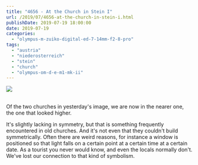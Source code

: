 ```yaml
---
title: "4656 - At the Church in Stein I"
url: /2019/07/4656-at-the-church-in-stein-i.html
publishDate: 2019-07-19 18:00:00
date: 2019-07-19
categories: 
  - "olympus-m-zuiko-digital-ed-7-14mm-f2-8-pro"
tags: 
  - "austria"
  - "niederosterreich"
  - "stein"
  - "church"
  - "olympus-om-d-e-m1-mk-ii"
---
```

<div class="container">
<div class="center"><a target="_blank" href="https://d25zfm9zpd7gm5.cloudfront.net/1200x1200/2018/20180408_124051_lr.jpg"><img class="webfeedsFeaturedVisual" src="https://d25zfm9zpd7gm5.cloudfront.net/0600x0600/2018/20180408_124051_lr.jpg" /></a></div>
</div>
<br />

Of the two churches in yesterday's image, we are now in the nearer
one, the one that looked higher. 

It's slightly lacking in symmetry, but that is something frequently
encountered in old churches. And it's not even that they couldn't
build symmetrically. Often there are weird reasons, for instance a
window is positioned so that light falls on a certain point at a
certain time at a certain date. As a tourist you never would know,
and even the locals normally don't. We've lost our connection to
that kind of symbolism.